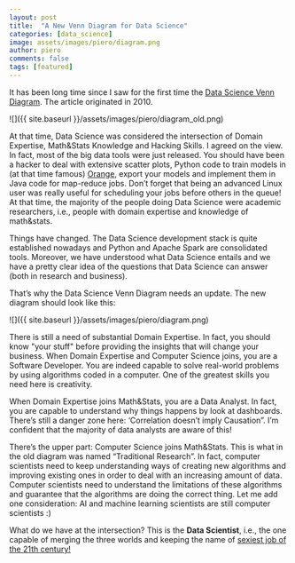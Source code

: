 ```yaml
---
layout: post
title:  "A New Venn Diagram for Data Science"
categories: [data_science]
image: assets/images/piero/diagram.png
author: piero
comments: false
tags: [featured]
---
```


It has been long time since I saw for the first time the [Data Science Venn Diagram](http://drewconway.com/zia/2013/3/26/the-data-science-venn-diagram). The article originated in 2010.

![]({{ site.baseurl }}/assets/images/piero/diagram_old.png)

At that time, Data Science was considered the intersection of Domain Expertise, Math&Stats Knowledge and Hacking Skills. I agreed on the view. In fact, most of the big data tools were just released. You should have been a hacker to deal with extensive scatter plots, Python code to train models in (at that time famous) [Orange](https://orange.biolab.si/), export your models and implement them in Java code for map-reduce jobs. Don’t forget that being an advanced Linux user was really useful for scheduling your jobs before others in the queue! At that time, the majority of the people doing Data Science were academic researchers, i.e., people with domain expertise and knowledge of math&stats.

Things have changed. The Data Science development stack is quite established nowadays and Python and Apache Spark are consolidated tools. Moreover, we have understood what Data Science entails and we have a pretty clear idea of the questions that Data Science can answer (both in research and business).

That’s why the Data Science Venn Diagram needs an update. The new diagram should look like this:

![]({{ site.baseurl }}/assets/images/piero/diagram.png)

There is still a need of substantial Domain Expertise. In fact, you should know "your stuff" before providing the insights that will change your business. When Domain Expertise and Computer Science joins, you are a Software Developer. You are indeed capable to solve real-world problems by using algorithms coded in a computer. One of the greatest skills you need here is creativity.

When Domain Expertise joins Math&Stats, you are a Data Analyst. In fact, you are capable to understand why things happens by look at dashboards. There’s still a danger zone here: ‘Correlation doesn’t imply Causation”. I’m confident that the majority of data analysts are aware of this!

There’s the upper part: Computer Science joins Math&Stats. This is what in the old diagram was named “Traditional Research”. In fact, computer scientists need to keep understanding ways of creating new algorithms and improving existing ones in order to deal with an increasing amount of data. Computer scientists need to understand the limitations of these algorithms and guarantee that the algorithms are doing the correct thing. Let me add one consideration: AI and machine learning scientists are still computer scientists :)

What do we have at the intersection? This is the **Data Scientist**, i.e., the one capable of merging the three worlds and keeping the name of [sexiest job of the 21th century!](https://hbr.org/2012/10/data-scientist-the-sexiest-job-of-the-21st-century)